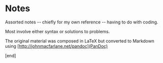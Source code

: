 Notes
=====

Assorted notes -- chiefly for my own reference -- having to do with coding. 

Most involve either syntax or solutions to problems.

The original material was composed in LaTeX but converted to Markdown using [http://johnmacfarlane.net/pandoc](PanDoc)

[end]
